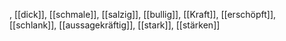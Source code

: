 , [[dick]], [[schmale]], [[salzig]], [[bullig]], [[Kraft]], [[erschöpft]], [[schlank]], [[aussagekräftig]], [[stark]], [[stärken]]